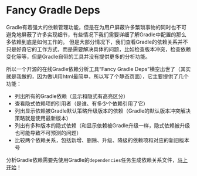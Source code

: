 # Fancy Gradle Deps
Gradle有着强大的依赖管理功能，但是在为用户屏蔽许多繁琐事物的同时也不可避免地屏蔽了许多实现细节，有些情况下我们需要详细了解Gradle中配置的那么多依赖到底是如何工作的。
但是大部分情况下，我们查看Gradle的依赖关系并不只是好奇它的工作方式，而是需要解决具体的问题，比如检查版本冲突，检查依赖变化等等，但是Gradle自带的工具并没有提供更多的分析功能。

所以一个开源的在线Gradle依赖分析工具“Fancy Gradle Deps”横空出世了（其实就是我做的，因为做UI用html最简单，所以写了个静态页面），它主要提供了几个功能：

- 列出所有的Gradle依赖（显示和隐式有高亮区分）
- 查看隐式依赖项的引用者（是谁、有多少个依赖引用了它）
- 列出显示依赖被Gradle默认策略升级版本的依赖（Gradle的默认版本冲突解决策略就是使用最新版本）
- 列出有多种版本的隐式依赖（和显示依赖被Gradle升级一样，隐式依赖被升级也可能导致不可预测的问题）
- 比较两个依赖关系，包括新增、删除、升级、降级的依赖项和对应的新旧版本号

分析Gradle依赖需要先使用Gradle的`dependencies`任务生成依赖关系文件，[马上开始](https://mimers.github.io/gradle-deps/)！
